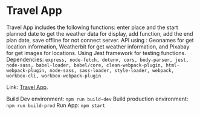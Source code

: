 # Travel App

Travel App includes the following functions: enter place and the start planned date to get the weather data for display, add function, add the end plan date, save offline for not connect server. API using : Geonames for get location information, Weatherbit for get weather information, and Pixabay for get images for locations. Using Jest framework for testing functions.
Dependencies: `express, node-fetch, dotenv, cors, body-parser, jest, node-sass, babel-loader, babel/core, clean-webpack-plugin, html-webpack-plugin, node-sass, sass-loader, style-loader, webpack, workbox-cli, workbox-webpack-plugin`

Link: [Travel App](http://localhost:8081).

Build Dev environment: `npm run build-dev`
Build production environment: `npm run build-prod`
Run App: `npm start`
